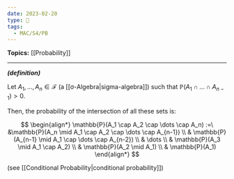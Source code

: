 ```yaml
---
date: 2023-02-20
type: 🧠
tags:
  - MAC/S4/PB
---
```


**Topics:** [[Probability]]

---

_**(definition)**_

Let $A_1, \dots, A_n \in \mathscr{F}$ (a [[σ-Algebra|sigma-algebra]]) such that $\mathbb{P}(A_1 \cap \dots \cap A_{n-1}) > 0$.

Then, the probability of the intersection of all these sets is:

$$
\begin{align*}
\mathbb{P}(A_1 \cap A_2 \cap \dots \cap A_n) :=\ &\mathbb{P}(A_n \mid A_1 \cap A_2 \cap \dots \cap A_{n-1}) \\
& \mathbb{P}(A_{n-1} \mid A_1 \cap \dots \cap A_{n-2}) \\
& \dots \\
& \mathbb{P}(A_3 \mid A_1 \cap A_2) \\
& \mathbb{P}(A_2 \mid A_1) \\
& \mathbb{P}(A_1)
\end{align*}
$$

(see [[Conditional Probability|conditional probability]])

